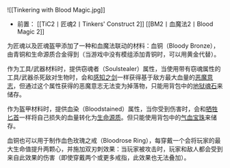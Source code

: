 ![[Tinkering with Blood Magic.jpg]]
- 前置：
 [[TiC2丨匠魂2丨Tinkers' Construct 2]]
 [[BM2丨血魔法2丨Blood Magic 2]]

为匠魂以及匠魂盔甲添加了一种和血魔法联动的材料：血铜（Bloody Bronze），由青铜和生命源质合金得到（当游戏中没有模组添加青铜时，可以用黄金代替）。

作为工具/武器材料时，提供窃魂者（Soulstealer）属性，当使用带有窃魂属性的工具/武器杀死敌对生物时，会和[感知之剑](https://www.mcmod.cn/item/48751.html)一样获得基于敌方最大血量的[恶魔意志](https://www.mcmod.cn/item/48740.html)，但通过这个属性获得的恶魔意志无法变为掉落物，只能用背包中的[地狱魂石](https://www.mcmod.cn/item/48745.html)来储存。

作为盔甲材料时，提供血染（Bloodstained）属性，当你受到伤害时，会和[牺牲匕首](https://www.mcmod.cn/item/48645.html)一样将自己损失的血量转化为[生命源质](https://www.mcmod.cn/item/48474.html)。但只能使用背包中的[气血宝珠](https://www.mcmod.cn/item/48625.html)来储存。

血铜也可以用于制作血色玫瑰之戒（Bloodrose Ring），每穿戴一个会将玩家的最大生命值提升两颗心，并施加双刃刺效果：当玩家被攻击时，玩家和敌人都会受到来自此效果的伤害（即使穿戴两个或更多戒指，此效果也无法叠加）。